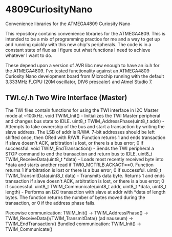 # 4809CuriosityNano
Convenience libraries for the ATMEGA4809 Curiosity Nano

This repository contains convenience libraries for the ATMEGA4809. This is intended to be a mix of programming practice for me and 
a way to get up and running quickly with this new chip's peripherals. The code is in a constant state of flux as I figure out what
functions I need to achieve whatever I want to do.

These depend upon a version of AVR libc new enough to have an io.h for the ATMEGA4809. I've tested functionality against an ATMEGA4809
Curiosity Nano development board from Microchip running with the default 3.333MHz F_CPU (20M oscillator, DIV6 prescaler) and Atmel 
Studio 7.

TWI.c/.h
Two Wire Interface (Master)
---------------------------
The TWI files contain functions for using the TWI interface in I2C Master mode at ~100kHz.
    void TWIM_Init() - Initializes the TWI Master peripheral and changes bus state to IDLE.
    uint8_t TWIM_AddressPhase(uint8_t addr) - Attempts to take ownership of the bus and start a transaction by writing the slave address.
                                              The LSB of addr is R/W#. 7-bit addresses should be left shifted once, then ORed with R/W#.
                                              Function returns 1 and ends transaction if slave doesn't ACK, arbitration is lost, or there 
                                              is a bus error; 0 if successful.
    void TWIM_EndTransaction() - Sends the TWI peripheral a STOP command to end the transaction and return bus to IDLE.
    uint8_t TWIM_ReceiveData(uint8_t *data) - Loads most recently received byte into *data and starts another read if TWI0_MCTRLB.ACKACT==0.
                                              Function returns 1 if arbitration is lost or there is a bus error; 0 if successful.
    uint8_t TWIM_TransmitData(uint8_t data) - Transmits data byte. Returns 1 and ends transaction if slave doesn't ACK, arbitration is lost,
                                              or there is a bus error; 0 if successful.
    uint8_t TWIM_Communicate(uint8_t addr, uint8_t *data, uint8_t length) - 
                                              Performs an I2C transaction with slave at addr with *data of length bytes. The function returns
                                              the number of bytes moved during the transaction, or 0 if the address phase fails.

Piecewise communication: TWIM_Init() -> TWIM_AddressPhase() -> TWIM_ReceiveData()/TWIM_TransmitData() (ad nauseum) -> TWIM_EndTransaction()
Bundled communication: TWIM_Init() -> TWIM_Communicate()

